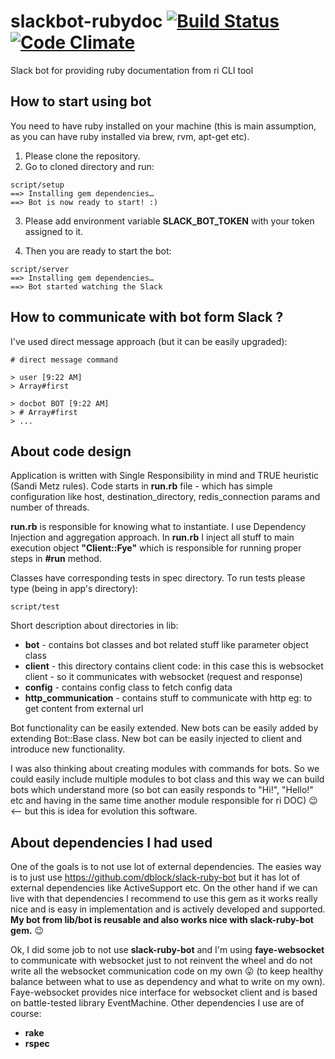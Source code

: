 # slackbot-rubydoc  [![Build Status](https://travis-ci.org/psagan/slackbot-rubydoc.svg?branch=master)](https://travis-ci.org/psagan/slackbot-rubydoc) [![Code Climate](https://codeclimate.com/github/psagan/slackbot-rubydoc/badges/gpa.svg)](https://codeclimate.com/github/psagan/slackbot-rubydoc)
Slack bot for providing ruby documentation from ri CLI tool

## How to start using bot
You need to have ruby installed on your machine (this is main assumption, as you
can have ruby installed via brew, rvm, apt-get etc).

1. Please clone the repository. 
2. Go to cloned directory and run:
 ```
 script/setup
 ==> Installing gem dependencies…
 ==> Bot is now ready to start! :)
 ```

3. Please add environment variable **SLACK_BOT_TOKEN** with your token assigned to it.

4. Then you are ready to start the bot:
 ```
 script/server
 ==> Installing gem dependencies…
 ==> Bot started watching the Slack
 ```

## How to communicate with bot form Slack ?
I've used direct message approach (but it can be easily upgraded):
```
# direct message command

> user [9:22 AM] 
> Array#first

> docbot BOT [9:22 AM]
> # Array#first
> ...
```

## About code design
Application is written with Single Responsibility in mind and TRUE heuristic (Sandi Metz rules).
Code starts in **run.rb** file - which has simple configuration like host, destination_directory, redis_connection params and number of threads.

**run.rb** is responsible for knowing what to instantiate. I use Dependency Injection and aggregation approach.
In **run.rb** I inject all stuff to main execution object **"Client::Fye"** which is responsible for running proper steps in **#run** method.
 
Classes have corresponding tests in spec directory. To run tests please type (being in app's directory):
 ```
 script/test
 ```
 
Short description about directories in lib:
* **bot** - contains bot classes and bot related stuff like parameter object class
* **client** - this directory contains client code: in this case this is websocket client - so it communicates with websocket (request and response)
* **config** - contains config class to fetch config data
* **http_communication** - contains stuff to communicate with http eg: to get content from external url

Bot functionality can be easily extended. New bots can be easily added by extending Bot::Base class.
New bot can be easily injected to client and introduce new functionality. 

I was also thinking about creating modules with commands for bots.
So we could easily include multiple modules to bot class and this way we can build bots which understand more (so bot can easily responds to "Hi!", "Hello!" etc and having in the same
time another module responsible for ri DOC) :wink: <-- but this is idea for evolution this software.

 
## About dependencies I had used
One of the goals is to not use lot of external dependencies.
The easies way is to just use https://github.com/dblock/slack-ruby-bot but it has lot of external
dependencies like ActiveSupport etc. On the other hand if we can live with that dependencies I recommend to
use this gem as it works really nice and is easy in implementation and is actively developed and supported. 
**My bot from lib/bot is reusable and also works nice with slack-ruby-bot gem.** :wink:

Ok, I did some job to not use **slack-ruby-bot** and I'm using **faye-websocket** to communicate with websocket
just to not reinvent the wheel and do not write all the websocket communication code on my own :stuck_out_tongue: (to keep
healthy balance between what to use as dependency and what to write on my own).  Faye-websocket provides nice
interface for websocket client and is based on battle-tested library EventMachine.
Other dependencies I use are of course:
* **rake**
* **rspec** 
